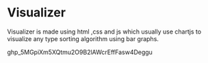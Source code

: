 # Visualizer
Visualizer is made using html ,css  and js which usually use chartjs to visualize any type sorting algorithm using bar graphs.

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